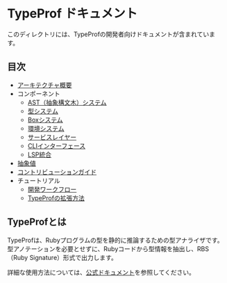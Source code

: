 # TypeProf ドキュメント

このディレクトリには、TypeProfの開発者向けドキュメントが含まれています。

## 目次

- [アーキテクチャ概要](./architecture.md)
- コンポーネント
  - [AST（抽象構文木）システム](./components/ast.md)
  - [型システム](./components/type_system.md)
  - [Boxシステム](./components/box_system.md)
  - [環境システム](./components/environment.md)
  - [サービスレイヤー](./components/service.md)
  - [CLIインターフェース](./components/cli.md)
  - [LSP統合](./components/lsp.md)
- [抽象値](./abstract_values.md)
- [コントリビューションガイド](./contribution_guide.md)
- チュートリアル
  - [開発ワークフロー](./tutorials/development_workflow.md)
  - [TypeProfの拡張方法](./tutorials/extending_typeprof.md)

## TypeProfとは

TypeProfは、Rubyプログラムの型を静的に推論するための型アナライザです。型アノテーションを必要とせずに、Rubyコードから型情報を抽出し、RBS（Ruby Signature）形式で出力します。

詳細な使用方法については、[公式ドキュメント](../doc/doc.ja.md)を参照してください。
